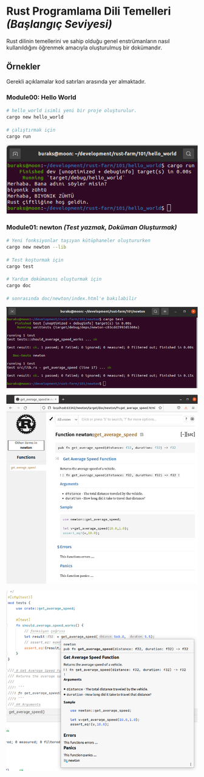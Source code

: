# Rust Programlama Dili Temelleri _(Başlangıç Seviyesi)_

Rust dilinin temellerini ve sahip olduğu genel enstrümanların nasıl kullanıldığını öğrenmek amacıyla oluşturulmuş bir dokümandır.

## Örnekler

Gerekli açıklamalar kod satırları arasında yer almaktadır.

### Module00: Hello World

```bash
# hello_world isimli yeni bir proje oluşturulur.
cargo new hello_world

# çalıştırmak için
cargo run
```

![images/mod00.png](images/mod00.png)

### Module01: newton _(Test yazmak, Doküman Oluşturmak)_

```bash
# Yeni fonksiyonlar taşıyan kütüphaneler oluştururken 
cargo new newton --lib

# Test koşturmak için
cargo test

# Yardım dokümanını oluşturmak için
cargo doc

# sonrasında doc/newton/index.html'e bakılabilir
```

![images/mod01_2.png](images/mod01_2.png)

![images/mod01_1.png](images/mod01_1.png)

![images/mod01_3.png](images/mod01_3.png)
